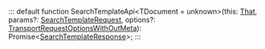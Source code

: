 :::
default function SearchTemplateApi<TDocument = unknown>(this: [That](./That.md), params?: [SearchTemplateRequest](./SearchTemplateRequest.md), options?: [TransportRequestOptionsWithOutMeta](./TransportRequestOptionsWithOutMeta.md)): Promise<[SearchTemplateResponse](./SearchTemplateResponse.md)<TDocument>>;
:::
